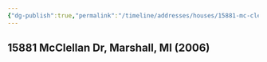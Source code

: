 ```yaml
---
{"dg-publish":true,"permalink":"/timeline/addresses/houses/15881-mc-clellan-dr-marshall-mi-2006/","dgHomeLink":true,"dgPassFrontmatter":false}
---
```


## 15881 McClellan Dr, Marshall, MI (2006)